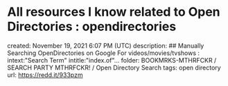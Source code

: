 # All resources I know related to Open Directories : opendirectories

created: November 19, 2021 6:07 PM (UTC)
description: ## Manually Searching OpenDirectories on Google For videos/movies/tvshows : intext:"Search Term" intitle:"index.of"...
folder: BOOKMRKS-MTHRFCKR / SEARCH PARTY MTHRFCKR! / Open Directory Search
tags: open directory
url: https://redd.it/933pzm